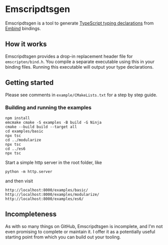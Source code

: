 # Emscripdtsgen
Emscripdtsgen is a tool to generate [TypeScript typing declarations](https://www.typescriptlang.org/docs/handbook/2/type-declarations.html#dts-files) from [Embind](https://emscripten.org/docs/porting/connecting_cpp_and_javascript/embind.html) bindings.
## How it works
Emscripdtsgen provides a drop-in replacement header file for `emscripten/bind.h`. You compile a separate executable using this in your binding files. Running this executable will output your type declarations.
## Getting started
Please see comments in `example/CMakeLists.txt` for a step by step guide.
### Building and running the examples
```
npm install
emcmake cmake -S examples -B build -G Ninja
cmake --build build --target all
cd examples/basic
npx tsc
cd ../modularize
npx tsc
cd ../es6
npx tsc
```

Start a simple http server in the root folder, like
```
python -m http.server
```
and then visit
```
http://localhost:8000/examples/basic/
http://localhost:8000/examples/modularize/
http://localhost:8000/examples/es6/
```
## Incompleteness
As with so many things on GitHub, Emscripdtsgen is incomplete, and I'm not even promising to complete or maintain it. I offer it as a potentially useful starting point from which you can build out your tooling.